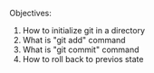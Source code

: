 Objectives:

1. How to initialize git in a directory
2. What is "git add" command
3. What is "git commit" command
4. How to roll back to previos state

